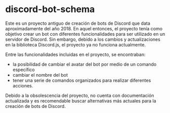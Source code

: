 # discord-bot-schema
 

Este es un proyecto antiguo de creación de bots de Discord que data aproximadamente del año 2018. En aquel entonces, el proyecto tenía como objetivo crear un bot con diferentes funcionalidades para ser utilizado en un servidor de Discord. Sin embargo, debido a los cambios y actualizaciones en la biblioteca Discord.js, el proyecto ya no funciona actualmente.

Entre las funcionalidades incluidas en el proyecto, se encontraban:
 *    la posibilidad de cambiar el avatar del bot por medio de un comando específico
 *   cambiar el nombre del bot
 *   tener una serie de comandos organizados para realizar diferentes acciones.

Debido a la obsolescencia del proyecto, no cuenta con documentación actualizada y es recomendable buscar alternativas más actuales para la creación de bots de Discord.
